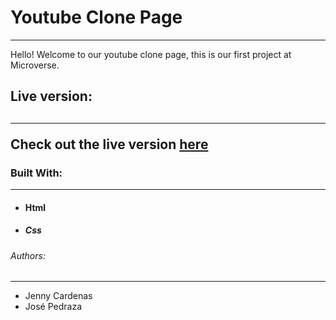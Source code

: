 <h1><strong>Youtube Clone Page</strong></h1>
<hr>
<p>Hello! Welcome to our youtube clone page, this is our first project at Microverse.</p>

<h2>Live version:<h2>
<hr>

<p>Check out the live version <a href="https://pastorp3.github.io/">here</a></p>

<h3>Built With:</h3>
<hr>
<ul>
    <li><h4>Html</h4></li>
    <li><h5>Css</h5></li>
</ul>

<h6>Authors:</h6>
<hr>
<ul>
    <li>Jenny Cardenas</li>
    <li>José Pedraza</li>
</ul>
